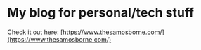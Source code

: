 # My blog for personal/tech stuff

Check it out here: [https://www.thesamosborne.com/](https://www.thesamosborne.com/)
